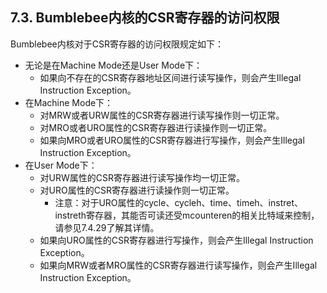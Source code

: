 ## **7.3. Bumblebee内核的CSR寄存器的访问权限**

Bumblebee内核对于CSR寄存器的访问权限规定如下：

- 无论是在Machine Mode还是User Mode下：
  - 如果向不存在的CSR寄存器地址区间进行读写操作，则会产生Illegal Instruction Exception。
- 在Machine Mode下：
  - 对MRW或者URW属性的CSR寄存器进行读写操作则一切正常。
  - 对MRO或者URO属性的CSR寄存器进行读操作则一切正常。
  - 如果向MRO或者URO属性的CSR寄存器进行写操作，则会产生Illegal Instruction Exception。
- 在User Mode下：
  - 对URW属性的CSR寄存器进行读写操作均一切正常。
  - 对URO属性的CSR寄存器进行读操作则一切正常。
    - 注意：对于URO属性的cycle、cycleh、time、timeh、instret、instreth寄存器，其能否可读还受mcounteren的相关比特域来控制，请参见7.4.29了解其详情。
  - 如果向URO属性的CSR寄存器进行写操作，则会产生Illegal Instruction Exception。
  - 如果向MRW或者MRO属性的CSR寄存器进行读写操作，则会产生Illegal Instruction Exception。

